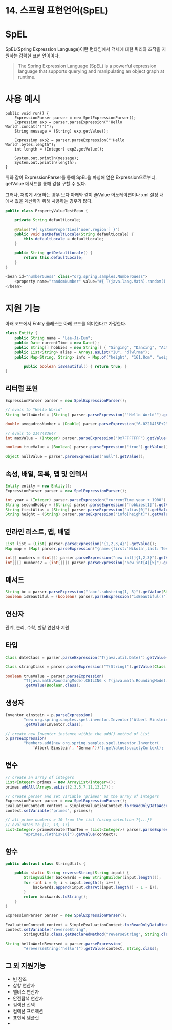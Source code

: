 # 14. 스프링 표현언어(SpEL)

# SpEL

SpEL(Spring Expression Language)이란 런타임에서 객체에 대한 쿼리와 조작을 지원하는 강력한 표현 언어이다.

> The Spring Expression Language (SpEL) is a powerful expression language that supports querying and manipulating an object graph at runtime.
> 

# 사용 예시

```
public void run() {
    ExpressionParser parser = new SpelExpressionParser();
    Expression exp = parser.parseExpression("'Hello World'.concat('!')"); 
    String message = (String) exp.getValue();
    
    Expression exp2 = parser.parseExpression("'Hello World'.bytes.length"); 
    int length = (Integer) exp2.getValue();

    System.out.println(message);
    System.out.println(length);
}
```

위와 같이 ExpressionParser를 통해 SpEL을 파싱해 얻은 Expression으로부터, getValue 메서드를 통해 값을 구할 수 있다.

그러나, 저렇게 사용하는 경우 보다 아래와 같이 @Value 어노테이션이나 xml 설정 내에서 값을 계산하기 위해 사용하는 경우가 많다.

```java
public class PropertyValueTestBean {

    private String defaultLocale;

    @Value("#{ systemProperties['user.region'] }")
    public void setDefaultLocale(String defaultLocale) {
        this.defaultLocale = defaultLocale;
    }

    public String getDefaultLocale() {
        return this.defaultLocale;
    }
}
```

```java
<bean id="numberGuess" class="org.spring.samples.NumberGuess">
    <property name="randomNumber" value="#{ T(java.lang.Math).random() * 100.0 }"/>
</bean>
```

# 지원 기능

아래 코드에서 Entity 클래스는 아래 코드를 의미한다고 가정한다.

```java
class Entity {
    public String name = "Lee-Ji-Eun";
    public Date currentTime = new Date();
    public String[] hobbies = new String[] { "Singing", "Dancing", "Acting" };
    public List<String> alias = Arrays.asList("IU", "dlwlrma");
    public Map<String, String> info = Map.of("height", "161.8cm", "weight", "45kg");

		public boolean isBeautiful() { return true; }
}
```

## 리터럴 표현

```java
ExpressionParser parser = new SpelExpressionParser();

// evals to "Hello World"
String helloWorld = (String) parser.parseExpression("'Hello World'").getValue();

double avogadrosNumber = (Double) parser.parseExpression("6.0221415E+23").getValue();

// evals to 2147483647
int maxValue = (Integer) parser.parseExpression("0x7FFFFFFF").getValue();

boolean trueValue = (Boolean) parser.parseExpression("true").getValue();

Object nullValue = parser.parseExpression("null").getValue();
```

## **속성, 배열, 목록, 맵 및 인덱서**

```java
Entity entity = new Entity();
ExpressionParser parser = new SpelExpressionParser();

int year = (Integer) parser.parseExpression("currentTime.year + 1900").getValue(entity);
String secondHobby = (String) parser.parseExpression("hobbies[1]").getValue(entity);
String firstAlias = (String) parser.parseExpression("alias[0]").getValue(entity);
String height = (String) parser.parseExpression("info[height]").getValue(entity);
```

## 인라인 리스트, 맵, 배열

```java
List list = (List) parser.parseExpression("{1,2,3,4}").getValue();
Map map = (Map) parser.parseExpression("{name:{first:'Nikola',last:'Tesla'},dob:{day:10,month:'July',year:1856}}").getValue();

int[] numbers = (int[]) parser.parseExpression("new int[]{1,2,3}").getValue();
int[][] numbers2 = (int[][]) parser.parseExpression("new int[4][5]").getValue(); //다차원 배열은 초기화 불가능
```

## 메서드

```java
String bc = parser.parseExpression("'abc'.substring(1, 3)").getValue(String.class);
boolean isBeautiful = (boolean) parser.parseExpression("isBeautiful()").getValue(entity);
```

## 연산자

관계, 논리, 수학, 할당 연산자 지원

## 타입

```java
Class dateClass = parser.parseExpression("T(java.util.Date)").getValue(Class.class);

Class stringClass = parser.parseExpression("T(String)").getValue(Class.class);

boolean trueValue = parser.parseExpression(
        "T(java.math.RoundingMode).CEILING < T(java.math.RoundingMode).FLOOR")
        .getValue(Boolean.class);
```

## 생성자

```java
Inventor einstein = p.parseExpression(
        "new org.spring.samples.spel.inventor.Inventor('Albert Einstein', 'German')")
        .getValue(Inventor.class);

// create new Inventor instance within the add() method of List
p.parseExpression(
        "Members.add(new org.spring.samples.spel.inventor.Inventor(
            'Albert Einstein', 'German'))").getValue(societyContext);
```

## 변수

```java
// create an array of integers
List<Integer> primes = new ArrayList<Integer>();
primes.addAll(Arrays.asList(2,3,5,7,11,13,17));

// create parser and set variable 'primes' as the array of integers
ExpressionParser parser = new SpelExpressionParser();
EvaluationContext context = SimpleEvaluationContext.forReadOnlyDataAccess();
context.setVariable("primes", primes);

// all prime numbers > 10 from the list (using selection ?{...})
// evaluates to [11, 13, 17]
List<Integer> primesGreaterThanTen = (List<Integer>) parser.parseExpression(
        "#primes.?[#this>10]").getValue(context);
```

## 함수

```java
public abstract class StringUtils {

    public static String reverseString(String input) {
        StringBuilder backwards = new StringBuilder(input.length());
        for (int i = 0; i < input.length(); i++) {
            backwards.append(input.charAt(input.length() - 1 - i));
        }
        return backwards.toString();
    }
}
```

```java
ExpressionParser parser = new SpelExpressionParser();

EvaluationContext context = SimpleEvaluationContext.forReadOnlyDataBinding().build();
context.setVariable("reverseString",
        StringUtils.class.getDeclaredMethod("reverseString", String.class));

String helloWorldReversed = parser.parseExpression(
        "#reverseString('hello')").getValue(context, String.class);
```

## 그 외 지원기능

- 빈 참조
- 삼항 연산자
- 엘비스 연산자
- 안전탐색 연산자
- 컬랙션 선택
- 컬랙션 프로젝션
- 표현식 템플릿
-